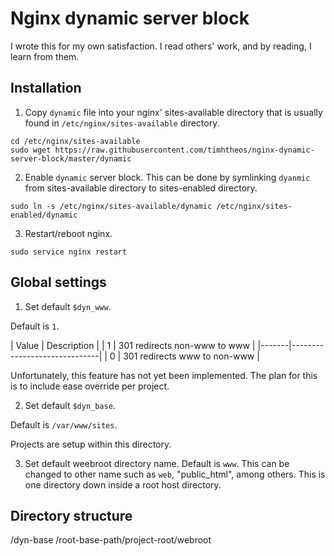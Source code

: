# Nginx dynamic server block

I wrote this for my own satisfaction.  I read others' work, and by reading, I
learn from them.

## Installation

1. Copy `dynamic` file into your nginx' sites-available directory that is usually
found in `/etc/nginx/sites-available` directory.

```
cd /etc/nginx/sites-available
sudo wget https://raw.githubusercontent.com/timhtheos/nginx-dynamic-server-block/master/dynamic
```

2. Enable `dynamic` server block. This can be done by symlinking `dyanmic` from
sites-available directory to sites-enabled directory.

```
sudo ln -s /etc/nginx/sites-available/dynamic /etc/nginx/sites-enabled/dynamic
```

3. Restart/reboot nginx.

```
sudo service nginx restart
```

## Global settings

1. Set default `$dyn_www`.

  Default is `1`.

  | Value | Description                  |
  | 1     | 301 redirects non-www to www |
  |-------|------------------------------|
  | 0     | 301 redirects www to non-www |

  Unfortunately, this feature has not yet been implemented.  The plan for this is
  to include ease override per project.

2. Set default `$dyn_base`.

  Default is `/var/www/sites`.

  Projects are setup within this directory.

3. Set default weebroot directory name. Default is `www`. This can be changed to
other name such as `web`, "public_html", among others. This is one directory down
inside a root host directory.

## Directory structure

/dyn-base
/root-base-path/project-root/webroot


